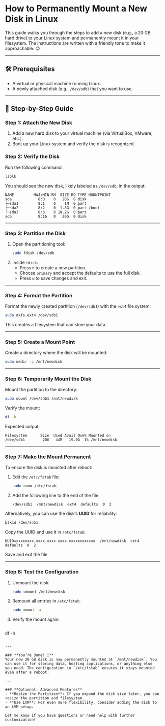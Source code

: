 # How to Permanently Mount a New Disk in Linux

This guide walks you through the steps to add a new disk (e.g., a 20 GB hard drive) to your Linux system and permanently mount it in your filesystem. The instructions are written with a friendly tone to make it approachable. 😊

---

## 🛠️ Prerequisites
- A virtual or physical machine running Linux.
- A newly attached disk (e.g., `/dev/sdb`) that you want to use.

---

## 🚀 Step-by-Step Guide

### **Step 1: Attach the New Disk**
1. Add a new hard disk to your virtual machine (via VirtualBox, VMware, etc.).
2. Boot up your Linux system and verify the disk is recognized.

### **Step 2: Verify the Disk**
Run the following command:
```bash
lsblk
```

You should see the new disk, likely labeled as `/dev/sdb`, in the output:
```plaintext
NAME         MAJ:MIN RM  SIZE RO TYPE MOUNTPOINT
sda            8:0    0   20G  0 disk
├─sda1         8:1    0    1M  0 part
├─sda2         8:2    0  1.8G  0 part /boot
└─sda3         8:3    0 18.2G  0 part
sdb            8:16   0   20G  0 disk
```
---

### **Step 3: Partition the Disk**
1. Open the partitioning tool:
   ```bash
   sudo fdisk /dev/sdb
   ```
2. Inside `fdisk`:
   - Press `n` to create a new partition.
   - Choose `primary` and accept the defaults to use the full disk.
   - Press `w` to save changes and exit.

---

### **Step 4: Format the Partition**
Format the newly created partition (`/dev/sdb1`) with the `ext4` file system:
```bash
sudo mkfs.ext4 /dev/sdb1
```

This creates a filesystem that can store your data.

---

### **Step 5: Create a Mount Point**
Create a directory where the disk will be mounted:
```bash
sudo mkdir -p /mnt/newdisk
```

---

### **Step 6: Temporarily Mount the Disk**
Mount the partition to the directory:
```bash
sudo mount /dev/sdb1 /mnt/newdisk
```

Verify the mount:
```bash
df -h
```

Expected output:
```plaintext
Filesystem      Size  Used Avail Use% Mounted on
/dev/sdb1        20G   44M   19.9G  1% /mnt/newdisk
```

---

### **Step 7: Make the Mount Permanent**
To ensure the disk is mounted after reboot:
1. Edit the `/etc/fstab` file:
   ```bash
   sudo nano /etc/fstab
   ```
2. Add the following line to the end of the file:
   ```plaintext
   /dev/sdb1  /mnt/newdisk  ext4  defaults  0  2
   ```

Alternatively, you can use the disk’s **UUID** for reliability:
```bash
blkid /dev/sdb1
```
Copy the UUID and use it in `/etc/fstab`:
```plaintext
UUID=xxxxxxxx-xxxx-xxxx-xxxx-xxxxxxxxxxxx  /mnt/newdisk  ext4  defaults  0  2
```

Save and exit the file.

---

### **Step 8: Test the Configuration**
1. Unmount the disk:
   ```bash
   sudo umount /mnt/newdisk
   ```
2. Remount all entries in `/etc/fstab`:
   ```bash
   sudo mount -a
   ```
3. Verify the mount again:
   ```bash
df -h
```

---

### **You’re Done! 🎉**
Your new 20 GB disk is now permanently mounted at `/mnt/newdisk`. You can use it for storing data, hosting applications, or anything else you need. The configuration in `/etc/fstab` ensures it stays mounted even after a reboot.

---

### **Optional: Advanced Features**
- **Resize the Partition**: If you expand the disk size later, you can resize the partition and filesystem.
- **Use LVM**: For even more flexibility, consider adding the disk to an LVM setup.

Let me know if you have questions or need help with further customization!
